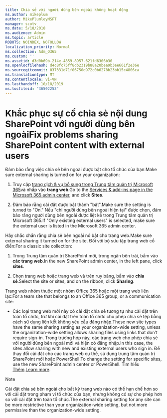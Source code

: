 ```yaml
---
title: Chia sẻ với người dùng bên ngoài không hoạt động
ms.author: mikeplum
author: MikePlumleyMSFT
manager: scotv
ms.date: 5/18/2018
ms.audience: Admin
ms.topic: article
ROBOTS: NOINDEX, NOFOLLOW
localization_priority: Normal
ms.collection: Adm_O365
ms.custom: ''
ms.assetid: d3d0b69b-214e-4859-8957-621fd6306b30
ms.openlocfilehash: d4c8fc75ff8db2319b88a20bea9b3ee661f2e36e
ms.sourcegitcommit: 037331d71f06750d972c0b6278b23bb15c4806ca
ms.translationtype: MT
ms.contentlocale: vi-VN
ms.lasthandoff: 10/18/2019
ms.locfileid: "36502253"
---
```

# <a name="fix-problems-sharing-sharepoint-content-with-external-users"></a><span data-ttu-id="2b697-102">Khắc phục sự cố chia sẻ nội dung SharePoint với người dùng bên ngoài</span><span class="sxs-lookup"><span data-stu-id="2b697-102">Fix problems sharing SharePoint content with external users</span></span>

<span data-ttu-id="2b697-103">Đảm bảo rằng việc chia sẻ bên ngoài được bật cho tổ chức của bạn:</span><span class="sxs-lookup"><span data-stu-id="2b697-103">Make sure external sharing is turned on for your organization:</span></span>
  
1. <span data-ttu-id="2b697-104">Truy cập [trang dịch &amp; vụ bổ sung trong Trung tâm quản trị Microsoft 365](https://portal.office.com/adminportal/home#/Settings/ServicesAndAddIns)và nhấp vào **trang web**.</span><span class="sxs-lookup"><span data-stu-id="2b697-104">Go to the [Services &amp; add-ins page in the Microsoft 365 admin center](https://portal.office.com/adminportal/home#/Settings/ServicesAndAddIns), and click **Sites**.</span></span>
    
2. <span data-ttu-id="2b697-105">Đảm bảo rằng cài đặt được bật thành "bật".</span><span class="sxs-lookup"><span data-stu-id="2b697-105">Make sure the setting is turned to "On."</span></span> <span data-ttu-id="2b697-106">Nếu "chỉ người dùng bên ngoài hiện tại" được chọn, đảm bảo rằng người dùng bên ngoài được liệt kê trong Trung tâm quản trị Microsoft 365.</span><span class="sxs-lookup"><span data-stu-id="2b697-106">If "Only existing external users" is selected, make sure the external user is listed in the Microsoft 365 admin center.</span></span>
    
<span data-ttu-id="2b697-107">Hãy chắc chắn rằng chia sẻ bên ngoài nó bật cho trang web.</span><span class="sxs-lookup"><span data-stu-id="2b697-107">Make sure external sharing it turned on for the site.</span></span> <span data-ttu-id="2b697-108">Đối với bộ sưu tập trang web cổ điển:</span><span class="sxs-lookup"><span data-stu-id="2b697-108">For a classic site collection:</span></span>
  
1. <span data-ttu-id="2b697-109">Trong Trung tâm quản trị SharePoint mới, trong ngăn bên trái, bấm vào **các trang web**.</span><span class="sxs-lookup"><span data-stu-id="2b697-109">In the new SharePoint admin center, in the left pane, click **sites**.</span></span>
    
2. <span data-ttu-id="2b697-110">Chọn trang web hoặc trang web và trên ruy băng, bấm vào **chia sẻ**.</span><span class="sxs-lookup"><span data-stu-id="2b697-110">Select the site or sites, and on the ribbon, click **Sharing**.</span></span>
    
<span data-ttu-id="2b697-111">Trang web nhóm thuộc một nhóm Office 365 hoặc một trang web liên lạc:</span><span class="sxs-lookup"><span data-stu-id="2b697-111">For a team site that belongs to an Office 365 group, or a communication site:</span></span>
  
- <span data-ttu-id="2b697-112">Các loại trang web mới này có cài đặt chia sẻ tương tự như cài đặt trên toàn tổ chức, trừ khi cài đặt trên toàn tổ chức cho phép chia sẻ tệp bằng cách sử dụng liên kết không yêu cầu đăng nhập.</span><span class="sxs-lookup"><span data-stu-id="2b697-112">These new site types have the same sharing setting as your organization-wide setting, unless the organization-wide setting allows sharing files using links that don't require sign-in.</span></span> <span data-ttu-id="2b697-113">Trong trường hợp này, các trang web cho phép chia sẻ với người dùng bên ngoài mới và hiện có đăng nhập.</span><span class="sxs-lookup"><span data-stu-id="2b697-113">In this case, the sites allow sharing with new and existing external users who sign in.</span></span> <span data-ttu-id="2b697-114">Để thay đổi cài đặt cho các trang web cụ thể, sử dụng trung tâm quản trị SharePoint mới hoặc PowerShell.</span><span class="sxs-lookup"><span data-stu-id="2b697-114">To change the setting for specific sites, use the new SharePoint admin center or PowerShell.</span></span> <span data-ttu-id="2b697-115">Tìm hiểu [Thêm](https://go.microsoft.com/fwlink/?linkid=871863).</span><span class="sxs-lookup"><span data-stu-id="2b697-115">[Learn more](https://go.microsoft.com/fwlink/?linkid=871863).</span></span>
    
> [!NOTE]
> <span data-ttu-id="2b697-116">Cài đặt chia sẻ bên ngoài cho bất kỳ trang web nào có thể hạn chế hơn so với cài đặt trong phạm vi tổ chức của bạn, nhưng không có sự cho phép hơn so với cài đặt trên toàn tổ chức.</span><span class="sxs-lookup"><span data-stu-id="2b697-116">The external sharing setting for any site can be more restrictive than your organization-wide setting, but not more permissive than the organization-wide setting.</span></span> 
  

